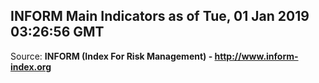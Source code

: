 ## INFORM Main Indicators as of Tue, 01 Jan 2019 03:26:56 GMT

Source: **INFORM (Index For Risk Management) - http://www.inform-index.org**